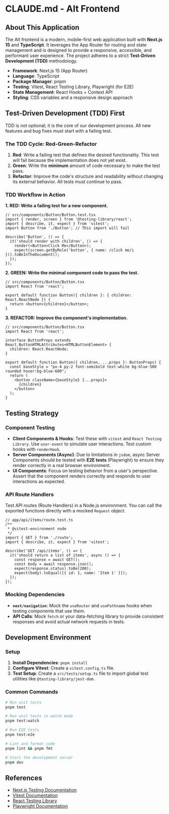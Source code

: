 # CLAUDE.md - Alt Frontend

## About This Application

The Alt frontend is a modern, mobile-first web application built with **Next.js 15** and **TypeScript**. It leverages the App Router for routing and state management and is designed to provide a responsive, accessible, and performant user experience. The project adheres to a strict **Test-Driven Development (TDD)** methodology.

- **Framework**: Next.js 15 (App Router)
- **Language**: TypeScript
- **Package Manager**: pnpm
- **Testing**: Vitest, React Testing Library, Playwright (for E2E)
- **State Management**: React Hooks + Context API
- **Styling**: CSS variables and a responsive design approach

## Test-Driven Development (TDD) First

TDD is not optional; it is the core of our development process. All new features and bug fixes must start with a failing test.

### The TDD Cycle: Red-Green-Refactor

1.  **Red**: Write a failing test that defines the desired functionality. This test will fail because the implementation does not yet exist.
2.  **Green**: Write the **minimum** amount of code necessary to make the test pass.
3.  **Refactor**: Improve the code's structure and readability without changing its external behavior. All tests must continue to pass.

### TDD Workflow in Action

**1. RED: Write a failing test for a new component.**
```tsx
// src/components/Button/Button.test.tsx
import { render, screen } from '@testing-library/react';
import { describe, it, expect } from 'vitest';
import Button from './Button'; // This import will fail

describe('Button', () => {
  it('should render with children', () => {
    render(<Button>Click Me</Button>);
    expect(screen.getByRole('button', { name: /click me/i })).toBeInTheDocument();
  });
});
```

**2. GREEN: Write the minimal component code to pass the test.**
```tsx
// src/components/Button/Button.tsx
import React from 'react';

export default function Button({ children }: { children: React.ReactNode }) {
  return <button>{children}</button>;
}
```

**3. REFACTOR: Improve the component's implementation.**
```tsx
// src/components/Button/Button.tsx
import React from 'react';

interface ButtonProps extends React.ButtonHTMLAttributes<HTMLButtonElement> {
  children: React.ReactNode;
}

export default function Button({ children, ...props }: ButtonProps) {
  const baseStyle = "px-4 py-2 font-semibold text-white bg-blue-500 rounded hover:bg-blue-600";
  return (
    <button className={baseStyle} {...props}>
      {children}
    </button>
  );
}
```

## Testing Strategy

### Component Testing

-   **Client Components & Hooks**: Test these with `vitest` and `React Testing Library`. Use `user-event` to simulate user interactions. Test custom hooks with `renderHook`.
-   **Server Components (Async)**: Due to limitations in `jsdom`, async Server Components should be tested with **E2E tests** (Playwright) to ensure they render correctly in a real browser environment.
-   **UI Components**: Focus on testing behavior from a user's perspective. Assert that the component renders correctly and responds to user interactions as expected.

### API Route Handlers

Test API routes (Route Handlers) in a Node.js environment. You can call the exported functions directly with a mocked `Request` object.

```tsx
// app/api/items/route.test.ts
/**
 * @vitest-environment node
 */
import { GET } from './route';
import { describe, it, expect } from 'vitest';

describe('GET /api/items', () => {
  it('should return a list of items', async () => {
    const response = await GET();
    const body = await response.json();
    expect(response.status).toBe(200);
    expect(body).toEqual([{ id: 1, name: 'Item 1' }]);
  });
});
```

### Mocking Dependencies

-   **`next/navigation`**: Mock the `useRouter` and `usePathname` hooks when testing components that use them.
-   **API Calls**: Mock `fetch` or your data-fetching library to provide consistent responses and avoid actual network requests in tests.

## Development Environment

### Setup

1.  **Install Dependencies**: `pnpm install`
2.  **Configure Vitest**: Create a `vitest.config.ts` file.
3.  **Test Setup**: Create a `src/tests/setup.ts` file to import global test utilities like `@testing-library/jest-dom`.

### Common Commands

```bash
# Run unit tests
pnpm test

# Run unit tests in watch mode
pnpm test:watch

# Run E2E tests
pnpm test:e2e

# Lint and format code
pnpm lint && pnpm fmt

# Start the development server
pnpm dev
```

## References

-   [Next.js Testing Documentation](https://nextjs.org/docs/testing)
-   [Vitest Documentation](https://vitest.dev/)
-   [React Testing Library](https://testing-library.com/docs/react-testing-library/intro/)
-   [Playwright Documentation](https://playwright.dev/docs/intro)

